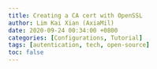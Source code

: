 ```yaml
---
title: Creating a CA cert with OpenSSL 
author: Lim Kai Xian (AxiaMil)
date: 2020-09-24 00:34:00 +0800
categories: [Configurations, Tutorial]
tags: [autentication, tech, open-source]
toc: false
---
```


